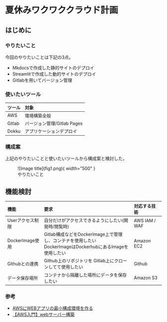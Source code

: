 # 夏休みワクワククラウド計画

## はじめに

### やりたいこと

今回のやりたいことは下記の3点。

- Mkdocsで作成した静的サイトのデプロイ
- Streamlitで作成した動的サイトのデプロイ
- Gitlabを用いてバージョン管理

### 使いたいツール

| ツール | 対象                        |
| :----- | :-------------------------- |
| AWS    | 環境構築全般                |
| Gitlab | バージョン管理/Gitlab Pages |
| Dokku  | アプリケーションデプロイ    |

### 構成案

上記のやりたいことと使いたいツールから構成案と検討した。

<figure markdown>
  ![Image title](fig1.png){ width="500" }
  <figcaption>やりたいこと</figcaption>
</figure>

## 機能検討

| 機能             | 要求                                                                                                           | 対応する技術  |
| :--------------- | :------------------------------------------------------------------------------------------------------------- | :------------ |
| Userアクセス制限 | 自分だけがアクセスできるようにしたい(開発時/閲覧時)                                                            | AWS IAM / WAF |
| DockerImage使用  | Gitlab構成などをDockerImage上で管理し、コンテナを使用したい <br> DockerImageはDockerhubにあるImageを使用したい | Amazon EC2    |
| Githubとの連携   | Github上のリポジトリを Gitlab上にクローンしてて使用したい                                                      | Github        |
| データ保存場所   | コンテナから隔離した場所にデータを保存したい                                                                   | Amazon S3     |

### 参考

- [AWSにWEBアプリの最小構成環境を作る](https://qiita.com/okoppe8/items/dc1de147a36797442e4c)
- [【AWS入門】webサーバー構築](https://tech-blog.rakus.co.jp/entry/20211022/aws)